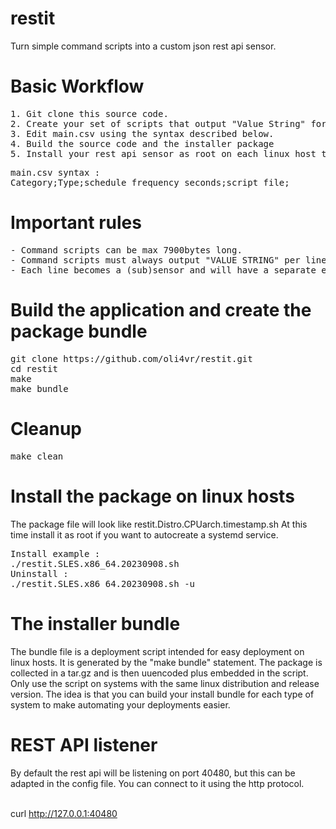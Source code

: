 # restit
Turn simple command scripts into a custom json rest api sensor.

# Basic Workflow
<pre>1. Git clone this source code.
2. Create your set of scripts that output "Value String" for each line of output.
3. Edit main.csv using the syntax described below.
4. Build the source code and the installer package
5. Install your rest api sensor as root on each linux host that you want it to run on.
</pre>

<pre>main.csv syntax :
Category;Type;schedule_frequency_seconds;script_file;
</pre>

# Important rules
<pre>- Command scripts can be max 7900bytes long.
- Command scripts must always output "VALUE STRING" per line.
- Each line becomes a (sub)sensor and will have a separate entry in the json output.</pre>

# Build the application and create the package bundle
<pre>git clone https://github.com/oli4vr/restit.git
cd restit
make
make bundle</pre>

# Cleanup
<pre>make clean</pre>

# Install the package on linux hosts
The package file will look like restit.Distro.CPUarch.timestamp.sh
At this time install it as root if you want to autocreate a systemd service.
<pre>Install example :
./restit.SLES.x86_64.20230908.sh
Uninstall :
./restit.SLES.x86_64.20230908.sh -u
</pre>

# The installer bundle
The bundle file is a deployment script intended for easy deployment on linux hosts.
It is generated by the "make bundle" statement. The package is collected in a tar.gz and is then uuencoded plus embedded in the script.
Only use the script on systems with the same linux distribution and release version. The idea is that you can build your install bundle for each type of system to make automating your deployments easier.

# REST API listener
By default the rest api will be listening on port 40480, but this can be adapted in the config file.
You can connect to it using the http protocol.

<br />curl http://127.0.0.1:40480

